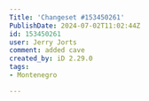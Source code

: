 ```yaml
---
Title: 'Changeset #153450261'
PublishDate: 2024-07-02T11:02:44Z
id: 153450261
user: Jerry Jorts
comment: added cave
created_by: iD 2.29.0
tags:
- Montenegro

---
```

